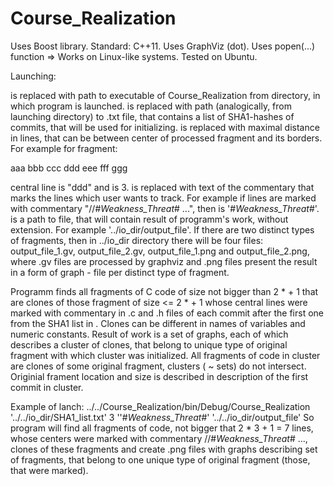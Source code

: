 # Course_Realization
Uses Boost library.
Standard: C++11.
Uses GraphViz (dot).
Uses popen(...) function => Works on Linux-like systems. 
Tested on Ubuntu. 

Launching:

<PATH> <SHA1> <SIZE> <MARKER> <OUTPUT>
<PATH> is replaced with path to executable of Course_Realization from directory, in which program is launched.
<SHA1> is replaced with path (analogically, from launching directory) to .txt file, that contains a list of SHA1-hashes of commits, that will be used for initializing.
<SIZE> is replaced with maximal distance in lines, that can be between center of processed fragment and  its borders.
For example for fragment:

aaa
bbb
ccc
ddd
eee
fff
ggg

central line is "ddd" and  <SIZE> is 3.
<MARKER> is replaced with text of the commentary that marks the lines which user wants to track. 
For example if lines are marked with commentary "//#_Weakness_Threat_# ...", then <MARKER> is '#_Weakness_Threat_#'.
<OUTPUT> is a path to file, that will contain result of programm's work, without extension. 
For example '../io_dir/output_file'. If there are two distinct types of fragments, then in ../io_dir directory there will be four files:
output_file_1.gv, output_file_2.gv, output_file_1.png and output_file_2.png, where .gv files are processed by graphviz and .png files present the result in a form of graph - file per distinct type of fragment.

Programm finds all fragments of C code of size not bigger than 2 * <SIZE> + 1 that are clones of those fragment of size <= 2 * <SIZE> + 1 whose central lines were marked with <MARKER> commentary in .c and .h files of each commit after the first one from the SHA1 list in <SHA1>. Clones can be different in names of variables and numeric constants. Result of work is a set of graphs, each of which describes a cluster of clones, that belong to unique type of original fragment with which cluster was initialized. All fragments of code in cluster are clones of some original fragment, clusters ( ~ sets) do not intersect. Originial frament location and size is described in description of the first commit in cluster.

Example of lanch:
../../Course_Realization/bin/Debug/Course_Realization '../../io_dir/SHA1_list.txt' 3 ''#_Weakness_Threat_#' '../../io_dir/output_file'
So program will find all fragments of code, not bigger that 2 * 3 + 1 = 7 lines, whose centers were marked with commentary //#_Weakness_Threat_# ..., clones of these fragments and create .png files with graphs describing set of fragments, that belong to one unique type of original fragment (those, that were marked).

